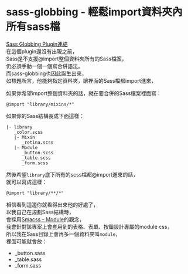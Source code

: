 # sass-globbing - 輕鬆import資料夾內所有sass檔  

<a href="https://github.com/chriseppstein/sass-globbing">Sass Globbing Plugin連結</a>  
在這個plugin還沒有出現之前，  
Sass是不支援@import整個資料夾所有的Sass檔案，  
仍必須手動一個一個寫合併語法。  
而sass-globbing也因此誕生出來，  
如標題所言，他能夠指定資料夾，讓裡面的Sass檔都import進來，  

如果你希望import整個資料夾的話，就在要合併的Sass檔案裡面寫：  
```
@import "library/mixins/*"
``` 
如果你的Sass結構長成下面這樣：  
```
|- library
   _color.scss
   |- Mixin
      _retina.scss
   |- Module
   	  _button.scss
   	  _table.scss
   	  _form.scss 
```  
然後希望`library`底下所有的scss檔都@import進來的話，  
就可以寫成這樣：  
```
@import "library/**/*"
```  

相信看到這邊你就看得出來他的好處了，  
以我自己在規劃Sass結構時，  
會採用<a href="https://github.com/gonsakon/Learn-Sass-in-90-days/blob/master/docs/SMACSS/2.Module%20Rules.markdown" target="_blank">Smacss - Module</a>的觀念，  
我會針對該專案上會套用到的表格、表單、按鈕設計專屬的module css，  
所以我在Sass目錄上會再多一個資料夾叫`module`，  
裡面可能就會放：  
* _button.sass
* _table.sass
* _form.sass
 

